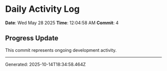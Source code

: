 # Daily Activity Log

**Date**: Wed May 28 2025
**Time**: 12:04:58 AM
**Commit**: 4

## Progress Update

This commit represents ongoing development activity.

---
Generated: 2025-10-14T18:34:58.464Z
